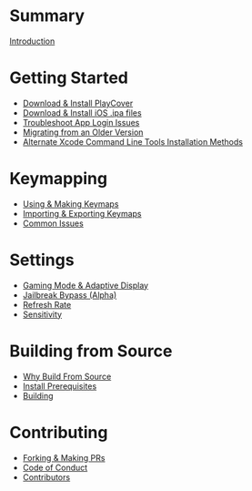 # Summary

[Introduction](./Introduction.md)

# Getting Started

-   [Download & Install PlayCover](./getting_started/download_playcover.md)
-   [Download & Install iOS .ipa files](./getting_started/download_ipa.md)
-   [Troubleshoot App Login Issues](./getting_started/troubleshoot_login.md)
-   [Migrating from an Older Version](./getting_started/migrating.md)
-   [Alternate Xcode Command Line Tools Installation Methods](./getting_started/alt_xcode_cli_install.md)

# Keymapping

-   [Using & Making Keymaps](./keymapping/using_making_keymaps.md)
-   [Importing & Exporting Keymaps](./keymapping/import_export_keymaps.md)
-   [Common Issues](./keymapping/common_issues.md)

# Settings

-   [Gaming Mode & Adaptive Display]()
-   [Jailbreak Bypass (Alpha)]()
-   [Refresh Rate]()
-   [Sensitivity]()

# Building from Source

-   [Why Build From Source](building_from_source/why_build.md)
-   [Install Prerequisites](./building_from_source/install_prerequisites.md)
-   [Building](./building_from_source/building.md)

# Contributing

-   [Forking & Making PRs]()
-   [Code of Conduct](./contributing/code_of_conduct.md)
-   [Contributors](./contributors.md)
